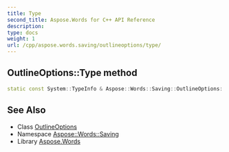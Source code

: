 ```yaml
---
title: Type
second_title: Aspose.Words for C++ API Reference
description: 
type: docs
weight: 1
url: /cpp/aspose.words.saving/outlineoptions/type/
---
```

## OutlineOptions::Type method




```cpp
static const System::TypeInfo & Aspose::Words::Saving::OutlineOptions::Type()
```

## See Also

* Class [OutlineOptions](../)
* Namespace [Aspose::Words::Saving](../../)
* Library [Aspose.Words](../../../)
